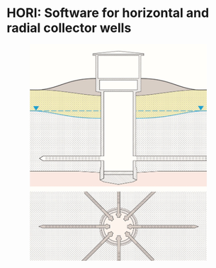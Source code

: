 # HORI: Software for horizontal and radial collector wells

<div style="text-align:center"><img src="RCW.jpg" width="400" />
